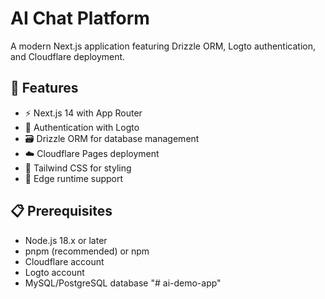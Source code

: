 # AI Chat Platform

A modern Next.js application featuring Drizzle ORM, Logto authentication, and Cloudflare deployment.

## 🚀 Features

- ⚡️ Next.js 14 with App Router
- 🔐 Authentication with Logto
- 🗃️ Drizzle ORM for database management
- ☁️ Cloudflare Pages deployment
- 🎨 Tailwind CSS for styling
- 🔄 Edge runtime support

## 📋 Prerequisites

- Node.js 18.x or later
- pnpm (recommended) or npm
- Cloudflare account
- Logto account
- MySQL/PostgreSQL database
"# ai-demo-app" 
